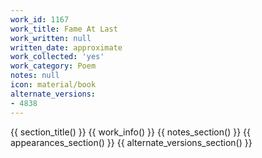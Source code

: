 ```yaml
---
work_id: 1167
work_title: Fame At Last
work_written: null
written_date: approximate
work_collected: 'yes'
work_category: Poem
notes: null
icon: material/book
alternate_versions:
- 4838
---
```


{{ section_title() }}
{{ work_info() }}
{{ notes_section() }}
{{ appearances_section() }}
{{ alternate_versions_section() }}